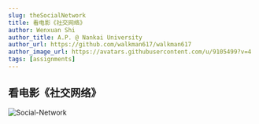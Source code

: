 ```yaml
---
slug: theSocialNetwork
title: 看电影《社交网络》
author: Wenxuan Shi
author_title: A.P. @ Nankai University
author_url: https://github.com/walkman617/walkman617
author_image_url: https://avatars.githubusercontent.com/u/9105499?v=4
tags: [assignments]
---
```


## 看电影《社交网络》

![Social-Network](/img/tutorial/theSocialNetwork.jpg)  
